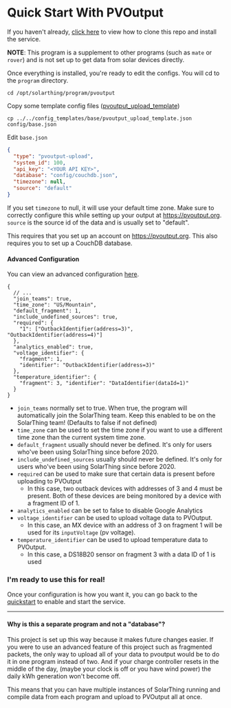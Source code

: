 # Quick Start With PVOutput
If you haven't already, [click here](quickstart.md) to view how to clone this repo and install the service.

**NOTE**: This program is a supplement to other programs (such as `mate` or `rover`) and is not set up to get data from solar devices directly.

Once everything is installed, you're ready to edit the configs. You will cd to the `program` directory.
```
cd /opt/solarthing/program/pvoutput
```

Copy some template config files ([pvoutput_upload_template](../../config_templates/base/pvoutput_upload_template.json))
```
cp ../../config_templates/base/pvoutput_upload_template.json config/base.json
```
Edit `base.json`
```json
{
  "type": "pvoutput-upload",
  "system_id": 100,
  "api_key": "<YOUR API KEY>",
  "database": "config/couchdb.json",
  "timezone": null,
  "source": "default"
}
```
If you set `timezone` to null, it will use your default time zone. Make sure to correctly configure this while setting
up your output at https://pvoutput.org. `source` is the source id of the data and is usually set to "default".

This requires that you set up an account on https://pvoutput.org. This also requires you to set up a CouchDB database.

#### Advanced Configuration
You can view an advanced configuration [here](../../config_templates/base/pvoutput_upload_template_advanced.json).

```json5
{
  // ...
  "join_teams": true,
  "time_zone": "US/Mountain",
  "default_fragment": 1,
  "include_undefined_sources": true,
  "required": {
    "1": ["OutbackIdentifier(address=3)", "OutbackIdentifier(address=4)"]
  },
  "analytics_enabled": true,
  "voltage_identifier": {
    "fragment": 1,
    "identifier": "OutbackIdentifier(address=3)"
  },
  "temperature_identifier": {
    "fragment": 3, "identifier": "DataIdentifier(dataId=1)"
  }
}
```
* `join_teams` normally set to true. When true, the program will automatically join the SolarThing team. Keep this
enabled to be on the SolarThing team! (Defaults to false if not defined)
* `time_zone` can be used to set the time zone if you want to use a different time zone than the current system time zone.
* `default_fragment` usually should never be defined. It's only for users who've been using SolarThing since before 2020.
* `include_undefined_sources` usually should never be defined. It's only for users who've been using SolarThing since before 2020.
* `required` can be used to make sure that certain data is present before uploading to PVOutput
  * In this case, two outback devices with addresses of 3 and 4 must be present. Both of these devices are being monitored by
  a device with a fragment ID of 1.
* `analytics_enabled` can be set to false to disable Google Analytics
* `voltage_identifier` can be used to upload voltage data to PVOutput.
  * In this case, an MX device with an address of 3 on fragment 1 will be used for its `inputVoltage` (pv voltage).
* `temperature_identifier` can be used to upload temperature data to PVOutput.
  * In this case, a DS18B20 sensor on fragment 3 with a data ID of 1 is used


### I'm ready to use this for real!
Once your configuration is how you want it, you can go back to the [quickstart](quickstart.md#configuration-continued) to enable and start the service.

---

#### Why is this a separate program and not a "database"?
This project is set up this way because it makes future changes easier. If you were to use an advanced feature of
this project such as fragmented packets, the only way to upload all of your data to pvoutput would be to do it
in one program instead of two. And if your charge controller resets in the middle of the day, 
(maybe your clock is off or you have wind power) the daily kWh generation won't become off.

This means that you can have multiple instances of SolarThing running and compile data from
each program and upload to PVOutput all at once.
